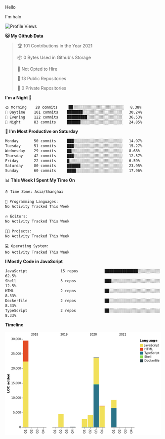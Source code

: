 Hello

I'm halo 
<!--START_SECTION:waka-->
![Profile Views](http://img.shields.io/badge/Profile%20Views-0-blue)

**🐱 My Github Data** 

> 🏆 101 Contributions in the Year 2021
 > 
> 📦 0 Bytes Used in Github's Storage 
 > 
> 🚫 Not Opted to Hire
 > 
> 📜 13 Public Repositories 
 > 
> 🔑 0 Private Repositories  
 > 
**I'm a Night 🦉** 

```text
🌞 Morning    28 commits     ██░░░░░░░░░░░░░░░░░░░░░░░   8.38% 
🌆 Daytime    101 commits    ███████░░░░░░░░░░░░░░░░░░   30.24% 
🌃 Evening    122 commits    █████████░░░░░░░░░░░░░░░░   36.53% 
🌙 Night      83 commits     ██████░░░░░░░░░░░░░░░░░░░   24.85%

```
📅 **I'm Most Productive on Saturday** 

```text
Monday       50 commits     ███░░░░░░░░░░░░░░░░░░░░░░   14.97% 
Tuesday      51 commits     ███░░░░░░░░░░░░░░░░░░░░░░   15.27% 
Wednesday    29 commits     ██░░░░░░░░░░░░░░░░░░░░░░░   8.68% 
Thursday     42 commits     ███░░░░░░░░░░░░░░░░░░░░░░   12.57% 
Friday       22 commits     █░░░░░░░░░░░░░░░░░░░░░░░░   6.59% 
Saturday     80 commits     ██████░░░░░░░░░░░░░░░░░░░   23.95% 
Sunday       60 commits     ████░░░░░░░░░░░░░░░░░░░░░   17.96%

```


📊 **This Week I Spent My Time On** 

```text
⌚︎ Time Zone: Asia/Shanghai

💬 Programming Languages: 
No Activity Tracked This Week

🔥 Editors: 
No Activity Tracked This Week

🐱‍💻 Projects: 
No Activity Tracked This Week

💻 Operating System: 
No Activity Tracked This Week

```

**I Mostly Code in JavaScript** 

```text
JavaScript               15 repos            ███████████████░░░░░░░░░░   62.5% 
Shell                    3 repos             ███░░░░░░░░░░░░░░░░░░░░░░   12.5% 
HTML                     2 repos             ██░░░░░░░░░░░░░░░░░░░░░░░   8.33% 
Dockerfile               2 repos             ██░░░░░░░░░░░░░░░░░░░░░░░   8.33% 
TypeScript               2 repos             ██░░░░░░░░░░░░░░░░░░░░░░░   8.33%

```


**Timeline**

![Chart not found](https://raw.githubusercontent.com/haloislet/haloislet/master/charts/bar_graph.png) 


<!--END_SECTION:waka-->


<!--[![haloislet's github stats](https://github-readme-stats.vercel.app/api?username=haloislet)](https://github.com/haloislet)-->
